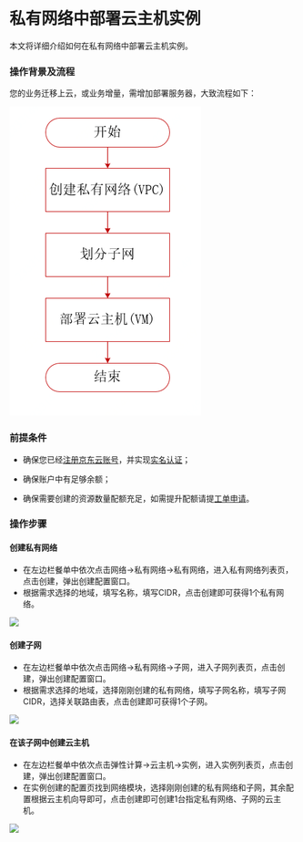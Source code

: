 # 私有网络中部署云主机实例 

本文将详细介绍如何在私有网络中部署云主机实例。

### 操作背景及流程

您的业务迁移上云，或业务增量，需增加部署服务器，大致流程如下：

![](../../../../image/Networking/Virtual-Private-Cloud/Getting-Started/Create-Virtual-Machine-Instance-In-VPC/Create-Virtual-Machine-Instance-In-VPC-1.png)


### 前提条件

- 确保您已经[注册京东云账号](https://user.jdcloud.com/register?returnUrl=https%3A%2F%2Fwww.jdcloud.com%2F)，并实现[实名认证](https://realname.jdcloud.com/account/verify)；

- 确保账户中有足够余额；

- 确保需要创建的资源数量配额充足，如需提升配额请提[工单申请](https://ticket.jdcloud.com/applyorder/submit)。


### 操作步骤

####  创建私有网络

- 在左边栏餐单中依次点击网络->私有网络->私有网络，进入私有网络列表页，点击创建，弹出创建配置窗口。
- 根据需求选择的地域，填写名称，填写CIDR，点击创建即可获得1个私有网络。

![](/image/Networking/Virtual-Private-Cloud/Getting-Started/Create-Virtual-Machine-Instance-In-VPC/Step1.png)



#### 创建子网

- 在左边栏餐单中依次点击网络->私有网络->子网，进入子网列表页，点击创建，弹出创建配置窗口。
- 根据需求选择的地域，选择刚刚创建的私有网络，填写子网名称，填写子网CIDR，选择关联路由表，点击创建即可获得1个子网。

![](/image/Networking/Virtual-Private-Cloud/Getting-Started/Create-Virtual-Machine-Instance-In-VPC/Step2.png)



#### 在该子网中创建云主机

- 在左边栏餐单中依次点击弹性计算->云主机->实例，进入实例列表页，点击创建，弹出创建配置窗口。
- 在实例创建的配置页找到网络模块，选择刚刚创建的私有网络和子网，其余配置根据云主机向导即可，点击创建即可创建1台指定私有网络、子网的云主机。

![](/image/Networking/Virtual-Private-Cloud/Getting-Started/Create-Virtual-Machine-Instance-In-VPC/Step3.png)

